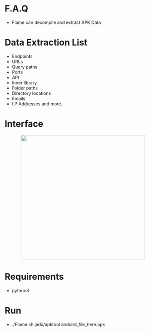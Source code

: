 # F.A.Q
- Flame can decompile and extract APK Data

# Data Extraction List
- Endpoints
- URLs
- Query paths 
- Ports
- API
- Inner library 
- Folder paths 
- Directory locations
- Emails
- I.P Addresses
and more...

# Interface
<div align="center">
    <img src="https://i.ibb.co/ym9KKMp/flame.png" width="400px"</img> 
</div>

# Requirements
- python3 

# Run
- ./Flame.sh jadx/apktool andoird_file_here.apk
